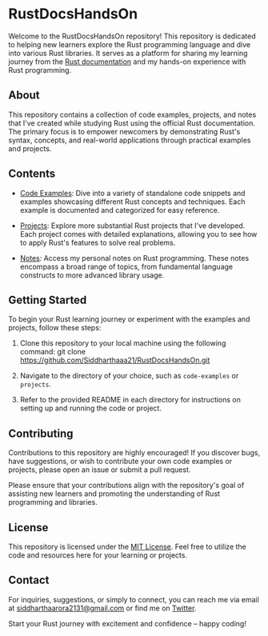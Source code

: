 # RustDocsHandsOn

Welcome to the RustDocsHandsOn repository! This repository is dedicated to helping new learners explore the Rust programming language and dive into various Rust libraries. It serves as a platform for sharing my learning journey from the [Rust documentation](https://doc.rust-lang.org) and my hands-on experience with Rust programming.

## About

This repository contains a collection of code examples, projects, and notes that I've created while studying Rust using the official Rust documentation. The primary focus is to empower newcomers by demonstrating Rust's syntax, concepts, and real-world applications through practical examples and projects.

## Contents

- [Code Examples](./code-examples): Dive into a variety of standalone code snippets and examples showcasing different Rust concepts and techniques. Each example is documented and categorized for easy reference.

- [Projects](./projects): Explore more substantial Rust projects that I've developed. Each project comes with detailed explanations, allowing you to see how to apply Rust's features to solve real problems.

- [Notes](./notes): Access my personal notes on Rust programming. These notes encompass a broad range of topics, from fundamental language constructs to more advanced library usage.

## Getting Started

To begin your Rust learning journey or experiment with the examples and projects, follow these steps:

1. Clone this repository to your local machine using the following command:
git clone https://github.com/Siddharthaaa21/RustDocsHandsOn.git

2. Navigate to the directory of your choice, such as `code-examples` or `projects`.

3. Refer to the provided README in each directory for instructions on setting up and running the code or project.

## Contributing

Contributions to this repository are highly encouraged! If you discover bugs, have suggestions, or wish to contribute your own code examples or projects, please open an issue or submit a pull request.

Please ensure that your contributions align with the repository's goal of assisting new learners and promoting the understanding of Rust programming and libraries.

## License

This repository is licensed under the [MIT License](./LICENSE). Feel free to utilize the code and resources here for your learning or projects.

## Contact

For inquiries, suggestions, or simply to connect, you can reach me via email at siddharthaarora2131@gmail.com or find me on [Twitter](https://twitter.com/Siddharthaaa21).

Start your Rust journey with excitement and confidence – happy coding!

